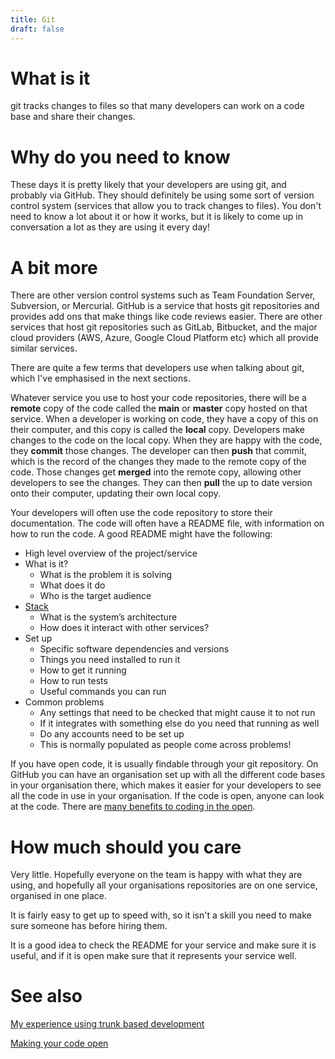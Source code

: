 ```yaml
---
title: Git
draft: false
---
```


# What is it
git tracks changes to files so that many developers can work on a code base and share their changes.

# Why do you need to know
These days it is pretty likely that your developers are using git, and probably via GitHub. They should definitely be using some sort of version control system (services that allow you to track changes to files). You don't need to know a lot about it or how it works, but it is likely to come up in conversation a lot as they are using it every day!

# A bit more
There are other version control systems such as Team Foundation Server, Subversion, or Mercurial. GitHub is a service that hosts git repositories and provides add ons that make things like code reviews easier. There are other services that host git repositories such as GitLab, Bitbucket, and the major cloud providers (AWS, Azure, Google Cloud Platform etc) which all provide similar services.

There are quite a few terms that developers use when talking about git, which I've emphasised in the next sections.

Whatever service you use to host your code repositories, there will be a **remote** copy of the code called the **main** or **master** copy hosted on that service. When a developer is working on code, they have a copy of this on their computer, and this copy is called the **local** copy. Developers make changes to the code on the local copy. When they are happy with the code, they **commit** those changes. The developer can then **push** that commit, which is the record of the changes they made to the remote copy of the code. Those changes get **merged** into the remote copy, allowing other developers to see the changes. They can then **pull** the up to date version onto their computer, updating their own local copy.

Your developers will often use the code repository to store their documentation. The code will often have a README file, with information on how to run the code. A good README might have the following:

- High level overview of the project/service
- What is it?
    - What is the problem it is solving
    - What does it do
    - Who is the target audience
- [Stack](./the-stack)
    - What is the system’s architecture
    - How does it interact with other services?
- Set up
    - Specific software dependencies and versions
    - Things you need installed to run it
    - How to get it running
    - How to run tests
    - Useful commands you can run
- Common problems
    - Any settings that need to be checked that might cause it to not run
    - If it integrates with something else do you need that running as well
    - Do any accounts need to be set up
    - This is normally populated as people come across problems!

If you have open code, it is usually findable through your git repository. On GitHub you can have an organisation set up with all the different code bases in your organisation there, which makes it easier for your developers to see all the code in use in your organisation. If the code is open, anyone can look at the code. There are [many benefits to coding in the open](https://gds.blog.gov.uk/2017/09/04/the-benefits-of-coding-in-the-open/).


# How much should you care
Very little. Hopefully everyone on the team is happy with what they are using, and hopefully all your organisations repositories are on one service, organised in one place. 

It is fairly easy to get up to speed with, so it isn't a skill you need to make sure someone has before hiring them.

It is a good idea to check the README for your service and make sure it is useful, and if it is open make sure that it represents your service well.


# See also
<!-- [What is ...branch vs trunk based development](./git-flows) -->

[My experience using trunk based development](../posts/2023-03-13---trunk-based-development)

[Making your code open](https://www.gov.uk/service-manual/technology/making-source-code-open-and-reusable)


